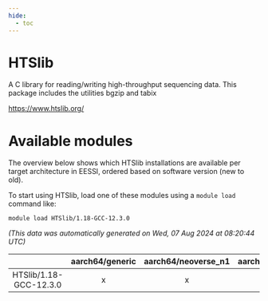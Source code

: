 ```yaml
---
hide:
  - toc
---
```


HTSlib
======


A C library for reading/writing high-throughput sequencing data. This package includes the utilities bgzip and tabix

https://www.htslib.org/
# Available modules


The overview below shows which HTSlib installations are available per target architecture in EESSI, ordered based on software version (new to old).

To start using HTSlib, load one of these modules using a `module load` command like:

```shell
module load HTSlib/1.18-GCC-12.3.0
```

*(This data was automatically generated on Wed, 07 Aug 2024 at 08:20:44 UTC)*  

| |aarch64/generic|aarch64/neoverse_n1|aarch64/neoverse_v1|x86_64/generic|x86_64/amd/zen2|x86_64/amd/zen3|x86_64/amd/zen4|x86_64/intel/haswell|x86_64/intel/skylake_avx512|
| :---: | :---: | :---: | :---: | :---: | :---: | :---: | :---: | :---: | :---: |
|HTSlib/1.18-GCC-12.3.0|x|x|x|x|x|x|x|x|x|
